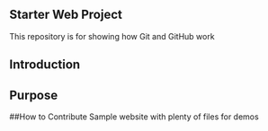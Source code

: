 ## Starter Web Project

This repository is for showing how Git and GitHub work

## Introduction

## Purpose

##How to Contribute
Sample website with plenty of files for demos